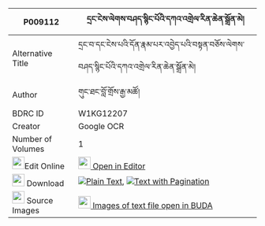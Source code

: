 |P009112|དྲང་ངེས་ལེགས་བཤད་སྙིང་པོའི་དཀའ་འགྲེལ་རིན་ཆེན་སྒྲོན་མེ། 
| --- | --- 
|Alternative Title |དྲང་བ་དང་ངེས་པའི་དོན་རྣམ་པར་འབྱེད་པའི་བསྟན་བཅོས་ལེགས་བཤད་སྙིང་པོའི་དཀའ་འགྲེལ་རིན་ཆེན་སྒྲོན་མེ།
|Author| གུང་ཐང་བློ་གྲོས་རྒྱ་མཚོ།
|BDRC ID | W1KG12207
|Creator | Google OCR
|Number of Volumes| 1
|<img width="25" src="https://img.icons8.com/color/25/000000/edit-property.png">Edit Online| [<img width="25" src="https://avatars.githubusercontent.com/u/45091458?s=200&v=4"> Open in Editor](http://editor.openpecha.org/P009112)
|<img width="25" src="https://img.icons8.com/fluent/48/000000/download-2.png"/>  Download | [![](https://img.icons8.com/color/20/000000/txt.png)Plain Text](https://github.com/Openpecha/P009112/releases/download/v1/drang_ngelek_she_nyingpo_i_kan_plain_P009112.zip), [![](https://img.icons8.com/color/20/000000/txt.png)Text with Pagination](https://github.com/Openpecha/P009112/releases/download/v1/drang_ngelek_she_nyingpo_i_kan_pages_P009112.zip)
|<img width="25" src="https://img.icons8.com/plasticine/100/000000/pictures-folder.png"/>  Source Images | [<img width="25" src="https://library.bdrc.io/icons/BUDA-small.svg"> Images of text file open in BUDA](https://library.bdrc.io/show/bdr:W1KG12207)